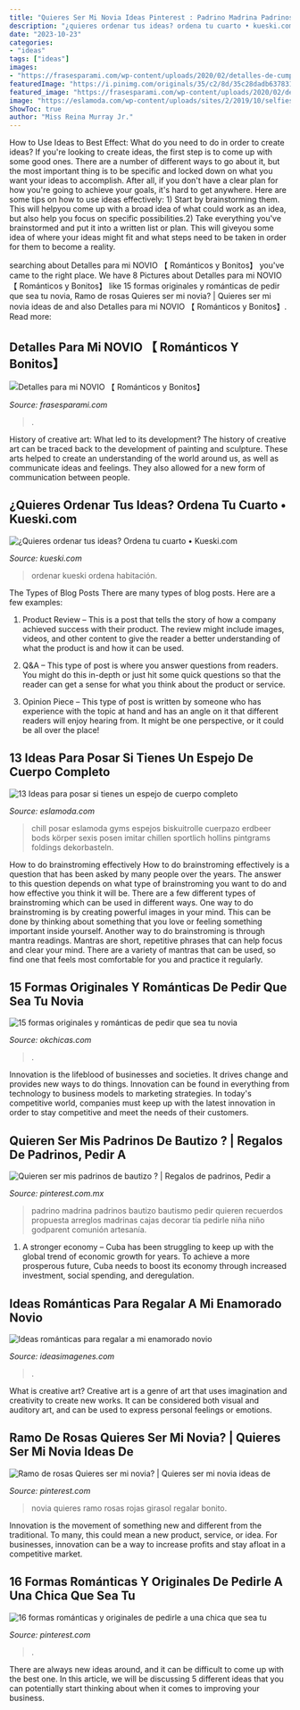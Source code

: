```yaml
---
title: "Quieres Ser Mi Novia Ideas Pinterest : Padrino Madrina Padrinos Bautizo Bautismo Pedir Quieren Recuerdos Propuesta Arreglos Madrinas Cajas Decorar Tía Pedirle Niña Niño Godparent Comunión Artesanía"
description: "¿quieres ordenar tus ideas? ordena tu cuarto • kueski.com"
date: "2023-10-23"
categories:
- "ideas"
tags: ["ideas"]
images:
- "https://frasesparami.com/wp-content/uploads/2020/02/detalles-de-cumpleanos-para-hombre.jpg"
featuredImage: "https://i.pinimg.com/originals/35/c2/8d/35c28dadb637831e535e9041909ae187.jpg"
featured_image: "https://frasesparami.com/wp-content/uploads/2020/02/detalles-de-cumpleanos-para-hombre.jpg"
image: "https://eslamoda.com/wp-content/uploads/sites/2/2019/10/selfies-espejo-completo-11.jpg"
ShowToc: true
author: "Miss Reina Murray Jr."
---
```



How to Use Ideas to Best Effect: What do you need to do in order to create ideas?
If you're looking to create ideas, the first step is to come up with some good ones. There are a number of different ways to go about it, but the most important thing is to be specific and locked down on what you want your ideas to accomplish. After all, if you don't have a clear plan for how you're going to achieve your goals, it's hard to get anywhere. Here are some tips on how to use ideas effectively: 1) Start by brainstorming them. This will helpyou come up with a broad idea of what could work as an idea, but also help you focus on specific possibilities.2) Take everything you've brainstormed and put it into a written list or plan. This will giveyou some idea of where your ideas might fit and what steps need to be taken in order for them to become a reality.

	

		
searching about Detalles para mi NOVIO 【 Románticos y Bonitos】 you've came to the right place. We have 8 Pictures about Detalles para mi NOVIO 【 Románticos y Bonitos】 like 15 formas originales y románticas de pedir que sea tu novia, Ramo de rosas Quieres ser mi novia? | Quieres ser mi novia ideas de and also Detalles para mi NOVIO 【 Románticos y Bonitos】. Read more:
		
    
## Detalles Para Mi NOVIO 【 Románticos Y Bonitos】

<img loading=lazy src="https://frasesparami.com/wp-content/uploads/2020/02/detalles-de-cumpleanos-para-hombre.jpg" onerror="this.onerror=null;this.src='https://tse2.mm.bing.net/th?id=OIP.sqVbp-Siz2zrz02GeFtI4wHaIB&amp;pid=15.1';" alt="Detalles para mi NOVIO 【 Románticos y Bonitos】">

_Source: frasesparami.com_

>. 

	

History of creative art: What led to its development?
The history of creative art can be traced back to the development of painting and sculpture. These arts helped to create an understanding of the world around us, as well as communicate ideas and feelings. They also allowed for a new form of communication between people.

    
## ¿Quieres Ordenar Tus Ideas? Ordena Tu Cuarto • Kueski.com

<img loading=lazy src="https://kueski.com/blog/wp-content/uploads/2020/01/ordena.jpg?x20446" onerror="this.onerror=null;this.src='https://tse1.mm.bing.net/th?id=OIP.GWdVsAEwd1gTvMTHRKiewAHaDt&amp;pid=15.1';" alt="¿Quieres ordenar tus ideas? Ordena tu cuarto • Kueski.com">

_Source: kueski.com_

>ordenar kueski ordena habitación. 

	

The Types of Blog Posts
There are many types of blog posts. Here are a few examples:
1. Product Review – This is a post that tells the story of how a company achieved success with their product. The review might include images, videos, and other content to give the reader a better understanding of what the product is and how it can be used.

2. Q&A – This type of post is where you answer questions from readers. You might do this in-depth or just hit some quick questions so that the reader can get a sense for what you think about the product or service.

3. Opinion Piece – This type of post is written by someone who has experience with the topic at hand and has an angle on it that different readers will enjoy hearing from. It might be one perspective, or it could be all over the place!


    
## 13 Ideas Para Posar Si Tienes Un Espejo De Cuerpo Completo

<img loading=lazy src="https://eslamoda.com/wp-content/uploads/sites/2/2019/10/selfies-espejo-completo-11.jpg" onerror="this.onerror=null;this.src='https://tse3.mm.bing.net/th?id=OIP.s4ezCXrmd79gWvDDeRu9EQHaOk&amp;pid=15.1';" alt="13 Ideas para posar si tienes un espejo de cuerpo completo">

_Source: eslamoda.com_

>chill posar eslamoda gyms espejos biskuitrolle cuerpazo erdbeer bods körper sexis posen imitar chillen sportlich hollins pintgrams foldings dekorbasteln. 

	

How to do brainstroming effectively
How to do brainstroming effectively is a question that has been asked by many people over the years. The answer to this question depends on what type of brainstroming you want to do and how effective you think it will be. There are a few different types of brainstroming which can be used in different ways. 
One way to do brainstroming is by creating powerful images in your mind. This can be done by thinking about something that you love or feeling something important inside yourself. Another way to do brainstroming is through mantra readings. Mantras are short, repetitive phrases that can help focus and clear your mind. There are a variety of mantras that can be used, so find one that feels most comfortable for you and practice it regularly.

    
## 15 Formas Originales Y Románticas De Pedir Que Sea Tu Novia

<img loading=lazy src="http://www.okchicas.com/wp-content/uploads/2016/05/large-2.jpg" onerror="this.onerror=null;this.src='https://tse2.mm.bing.net/th?id=OIP.rcc6OH4ECOhNAkAqOq26VwHaJ4&amp;pid=15.1';" alt="15 formas originales y románticas de pedir que sea tu novia">

_Source: okchicas.com_

>. 

	

Innovation is the lifeblood of businesses and societies. It drives change and provides new ways to do things. Innovation can be found in everything from technology to business models to marketing strategies. In today's competitive world, companies must keep up with the latest innovation in order to stay competitive and meet the needs of their customers.

    
## Quieren Ser Mis Padrinos De Bautizo ? | Regalos De Padrinos, Pedir A

<img loading=lazy src="https://i.pinimg.com/originals/35/c2/8d/35c28dadb637831e535e9041909ae187.jpg" onerror="this.onerror=null;this.src='https://tse4.mm.bing.net/th?id=OIP.a2d4wCA25IJ5CxuyrYozEQHaJ4&amp;pid=15.1';" alt="Quieren ser mis padrinos de bautizo ? | Regalos de padrinos, Pedir a">

_Source: pinterest.com.mx_

>padrino madrina padrinos bautizo bautismo pedir quieren recuerdos propuesta arreglos madrinas cajas decorar tía pedirle niña niño godparent comunión artesanía. 

	

1. A stronger economy – Cuba has been struggling to keep up with the global trend of economic growth for years. To achieve a more prosperous future, Cuba needs to boost its economy through increased investment, social spending, and deregulation.

    
## Ideas Románticas Para Regalar A Mi Enamorado Novio

<img loading=lazy src="https://ideasimagenes.com/wp-content/uploads/2017/09/RegalosNovio10.jpg" onerror="this.onerror=null;this.src='https://tse2.mm.bing.net/th?id=OIP.aXoHaeT6Vo7V3iSymQHm6wHaKK&amp;pid=15.1';" alt="Ideas románticas para regalar a mi enamorado novio">

_Source: ideasimagenes.com_

>. 

	

What is creative art?
Creative art is a genre of art that uses imagination and creativity to create new works. It can be considered both visual and auditory art, and can be used to express personal feelings or emotions.

    
## Ramo De Rosas Quieres Ser Mi Novia? | Quieres Ser Mi Novia Ideas De

<img loading=lazy src="https://i.pinimg.com/736x/fd/8f/b6/fd8fb6ba36a34084572f3ff05edd2217.jpg" onerror="this.onerror=null;this.src='https://tse2.mm.bing.net/th?id=OIP.F8TTbJu4ZrwaD6PU79fXxgHaJ3&amp;pid=15.1';" alt="Ramo de rosas Quieres ser mi novia? | Quieres ser mi novia ideas de">

_Source: pinterest.com_

>novia quieres ramo rosas rojas girasol regalar bonito. 

	

Innovation is the movement of something new and different from the traditional. To many, this could mean a new product, service, or idea. For businesses, innovation can be a way to increase profits and stay afloat in a competitive market.

    
## 16 Formas Románticas Y Originales De Pedirle A Una Chica Que Sea Tu

<img loading=lazy src="https://i.pinimg.com/736x/70/3b/b9/703bb92ec94a95ef997517287af5ce4d.jpg" onerror="this.onerror=null;this.src='https://tse4.mm.bing.net/th?id=OIP.2T4Ib0Q6D9DHvT7w9eSJRgHaHZ&amp;pid=15.1';" alt="16 formas románticas y originales de pedirle a una chica que sea tu">

_Source: pinterest.com_

>. 

	

There are always new ideas around, and it can be difficult to come up with the best one. In this article, we will be discussing 5 different ideas that you can potentially start thinking about when it comes to improving your business.

